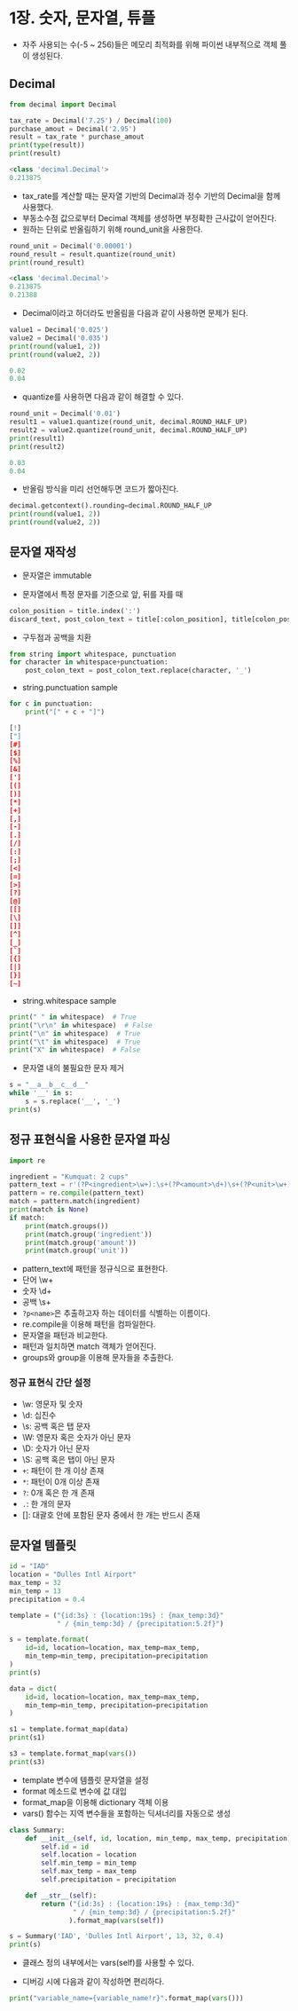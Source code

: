 # 1장. 숫자, 문자열, 튜플

* 자주 사용되는 수(-5 ~ 256)들은 메모리 최적화를 위해 파이썬 내부적으로 객체 풀이 생성된다.

## Decimal

```py
from decimal import Decimal

tax_rate = Decimal('7.25') / Decimal(100)
purchase_amout = Decimal('2.95')
result = tax_rate * purchase_amout
print(type(result))
print(result)
```

```py
<class 'decimal.Decimal'>
0.213875
```

* tax_rate를 계산할 때는 문자열 기반의 Decimal과 정수 기반의 Decimal을 함께 사용했다.
* 부동소수점 값으로부터 Decimal 객체를 생성하면 부정확한 근사값이 얻어진다.
* 원하는 단위로 반올림하기 위해 round_unit을 사용한다.

```py
round_unit = Decimal('0.00001')
round_result = result.quantize(round_unit)
print(round_result)
```

```py
<class 'decimal.Decimal'>
0.213875
0.21388
```

* Decimal이라고 하더라도 반올림을 다음과 같이 사용하면 문제가 된다.

```py
value1 = Decimal('0.025')
value2 = Decimal('0.035')
print(round(value1, 2))
print(round(value2, 2))
```

```py
0.02
0.04
```

* quantize를 사용하면 다음과 같이 해결할 수 있다.

```py
round_unit = Decimal('0.01')
result1 = value1.quantize(round_unit, decimal.ROUND_HALF_UP)
result2 = value2.quantize(round_unit, decimal.ROUND_HALF_UP)
print(result1)
print(result2)
```

```py
0.03
0.04
```

* 반올림 방식을 미리 선언해두면 코드가 짧아진다.

```py
decimal.getcontext().rounding=decimal.ROUND_HALF_UP
print(round(value1, 2))
print(round(value2, 2))
```

## 문자열 재작성

* 문자열은 immutable

* 문자열에서 특정 문자를 기준으로 앞, 뒤를 자를 때

```py
colon_position = title.index(':')
discard_text, post_colon_text = title[:colon_position], title[colon_position+1:]
```

* 구두점과 공백을 치환

```py
from string import whitespace, punctuation
for character in whitespace+punctuation:
    post_colon_text = post_colon_text.replace(character, '_')
```

* string.punctuation sample

```py
for c in punctuation:
    print("[" + c + "]")
```

```py
[!]
["]
[#]
[$]
[%]
[&]
[']
[(]
[)]
[*]
[+]
[,]
[-]
[.]
[/]
[:]
[;]
[<]
[=]
[>]
[?]
[@]
[[]
[\]
[]]
[^]
[_]
[`]
[{]
[|]
[}]
[~]
```

* string.whitespace sample

```py
print(" " in whitespace)  # True
print("\r\n" in whitespace)  # False
print("\n" in whitespace)  # True
print("\t" in whitespace)  # True
print("X" in whitespace)  # False
```

* 문자열 내의 불필요한 문자 제거

```py
s = "__a__b__c__d__"
while '__' in s:
    s = s.replace('__', '_')
print(s)
```

## 정규 표현식을 사용한 문자열 파싱

```py
import re

ingredient = "Kumquat: 2 cups"
pattern_text = r'(?P<ingredient>\w+):\s+(?P<amount>\d+)\s+(?P<unit>\w+)'
pattern = re.compile(pattern_text)
match = pattern.match(ingredient)
print(match is None)
if match:
    print(match.groups())
    print(match.group('ingredient'))
    print(match.group('amount'))
    print(match.group('unit'))
```

* pattern_text에 패턴을 정규식으로 표현한다.
* 단어 \w+
* 숫자 \d+
* 공백 \s+
* `?p<name>`은 추출하고자 하는 데이터를 식별하는 이름이다.
* re.compile을 이용해 패턴을 컴파일한다.
* 문자열을 패턴과 비교한다.
* 패턴과 일치하면 match 객체가 얻어진다.
* groups와 group을 이용해 문자들을 추출한다.

### 정규 표현식 간단 설정

* \w: 영문자 및 숫자
* \d: 십진수
* \s: 공백 혹은 탭 문자
* \W: 영문자 혹은 숫자가 아닌 문자
* \D: 숫자가 아닌 문자
* \S: 공백 혹은 탭이 아닌 문자
* `+`: 패턴이 한 개 이상 존재
* `*`: 패턴이 0개 이상 존재
* `?`: 0개 혹은 한 개 존재
* `.`: 한 개의 문자
* []: 대괄호 안에 포함된 문자 중에서 한 개는 반드시 존재

## 문자열 템플릿

```py
id = "IAD"
location = "Dulles Intl Airport"
max_temp = 32
min_temp = 13
precipitation = 0.4

template = ("{id:3s} : {location:19s} : {max_temp:3d}"
            " / {min_temp:3d} / {precipitation:5.2f}")

s = template.format(
    id=id, location=location, max_temp=max_temp,
    min_temp=min_temp, precipitation=precipitation
)
print(s)

data = dict(
    id=id, location=location, max_temp=max_temp,
    min_temp=min_temp, precipitation=precipitation
)

s1 = template.format_map(data)
print(s1)

s3 = template.format_map(vars())
print(s3)
```

* template 변수에 템플릿 문자열을 설정
* format 메소드로 변수에 값 대입
* format_map을 이용해 dictionary 객체 이용
* vars() 함수는 지역 변수들을 포함하는 딕셔너리를 자동으로 생성

```py
class Summary:
    def __init__(self, id, location, min_temp, max_temp, precipitation):
        self.id = id
        self.location = location
        self.min_temp = min_temp
        self.max_temp = max_temp
        self.precipitation = precipitation

    def __str__(self):
        return ("{id:3s} : {location:19s} : {max_temp:3d}"
                " / {min_temp:3d} / {precipitation:5.2f}"
               ).format_map(vars(self))

s = Summary('IAD', 'Dulles Intl Airport', 13, 32, 0.4)
print(s)
```

* 클래스 정의 내부에서는 vars(self)를 사용할 수 있다.

* 디버깅 시에 다음과 같이 작성하면 편리하다.

```py
print("variable_name={variable_name!r}".format_map(vars()))
```